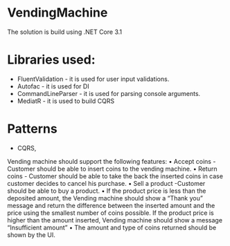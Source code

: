 # VendingMachine

The solution is build using .NET Core 3.1

# Libraries used:
- FluentValidation - it is used for user input validations.
- Autofac - it is used for DI
- CommandLineParser - it is used for parsing console arguments.
- MediatR - it is used to build CQRS

# Patterns
 - CQRS, 
 
Vending machine should support the following features:
• Accept coins - Customer should be able to insert coins to the vending
machine.
• Return coins - Customer should be able to take the back the inserted coins
in case customer decides to cancel his purchase.
• Sell a product -Customer should be able to buy a product.
• If the product price is less than the deposited amount, the Vending machine
should show a “Thank you” message and return the difference between the
inserted amount and the price using the smallest number of coins possible.
If the product price is higher than the amount inserted, Vending machine
should show a message “Insufficient amount”
• The amount and type of coins returned should be shown by the UI.
                          
 
 
